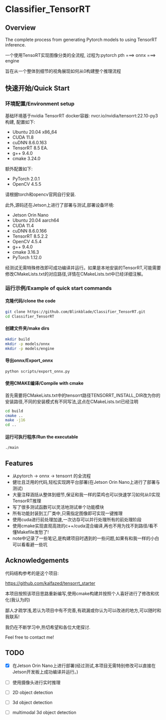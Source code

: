 # Classifier_TensorRT

## Overview
The complete process from generating Pytorch models to using TensorRT inference.

一个使用TensoRT实现图像分类的全流程, 过程为:pytorch pth ===> onnx ===> engine

旨在从一个整体到细节的视角展现如何从0构建整个推理流程

## 快速开始/Quick Start
### 环境配置/Environment setup

基础环境基于nvidia TensorRT docker容器: nvcr.io/nvidia/tensorrt:22.10-py3 构建, 配置如下:
-  Ubuntu 20.04 x86_64
-  CUDA 11.8
-  cuDNN 8.6.0.163
-  TensorRT 8.5 EA.
-  g++ 9.4.0
-  cmake 3.24.0
  
额外配置如下:
- PyTorch 2.0.1
- OpenCV 4.5.5

请根据torch和opencv官网自行安装.

此外,源码还在Jetson上进行了部署与测试,部署设备环境:
-  Jetson Orin Nano
-  Ubuntu 20.04 aarch64
-  CUDA 11.4
-  cuDNN 8.6.0.166
-  TensorRT 8.5.2.2
-  OpenCV 4.5.4
-  g++ 9.4.0
-  cmake 3.16.3
-  PyTorch 1.12.0
  
经测试无需特殊修改即可成功编译并运行。如果是本地安装的TensorRT,可能需要修改CMakeLists.txt的对应路径,详情在CMakeLists.txt中已经详细注解。

### 运行示例/Example of quick start commands
#### 克隆代码/clone the code
```bash
git clone https://github.com/Blinkblade/Classifier_TensorRT.git
cd Classifier_TensorRT
```
#### 创建文件夹/make dirs
```bash
mkdir build
mkdir -p models/onnx
mkdir -p models/engine
```
#### 导出onnx/Export_onnx
```bash
python scripts/export_onnx.py 
```
#### 使用CMAKE编译/Compile with cmake
首先需要将CMakeLists.txt中的tensorrt路径TENSORRT_INSTALL_DIR改为你的安装路径,不同的安装模式有不同写法,这点在CMakeLists.txt已经注明
```bash
cd build
cmake ..
make -j16
cd ..
```

#### 运行可执行程序/Run the executable
```bash
./main
```

## Features
- 从pytorch -> onnx -> tensorrt 的全流程
- 健壮且泛用的代码,轻松实现跨平台部署(在Jetson Orin Nano上进行了部署与测试)
- 大量注释涵括从整体到细节,保证和我一样的菜鸡也可以快速学习如何从0实现TensorRT推理
- 写了很多测试函数可以灵活地测试单个功能模块
- 所有功能封装到工厂类中,只需指定图像即可实现一键推理
- 使用cuda进行前处理加速,一次访存可以并行处理所有的前处理阶段
- 使用cmake实现直观高效的c++/cuda混合编译,再也不用为找不到路径/看不懂Makefile发愁了!
- note中记录了一些笔记,是构建项目时遇到的一些问题,如果有和我一样的小白可以看看避一些坑


## Acknowledgements
代码结构参考的是这个项目:

https://github.com/kalfazed/tensorrt_starter

本项目按照该项目思路重新编写,使用cmake构建并按照个人喜好进行了修改和优化(我认为的)

鄙人才疏学浅,若认为项目中有不完善,有疏漏或你认为可以改进的地方,可以随时和我联系!

我仍在不断学习中,热切希望和各位大佬探讨.

Feel free to contact me!

## TODO

- [x] 在Jetson Orin Nano上进行部署(经过测试,本项目无需特别修改可以直接在Jetson开发板上成功编译并运行。)
- [ ] 使用摄像头进行实时推理
- [ ] 2D object detection
- [ ] 3d object detection
- [ ] multimodal 3d object detection
      